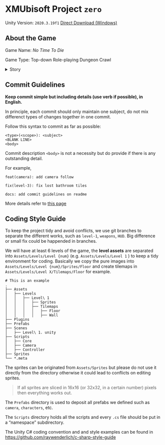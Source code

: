 # XMUbisoft Project `zero`

Unity Version: `2020.3.19f1` [Direct Download (Windows)](https://download.unity3d.com/download_unity/68f137dc9bbe/Windows64EditorInstaller/UnitySetup64-2020.3.19f1.exe)

## About the Game

Game Name: *No Time To Die*

Game Type: Top-down Role-playing Dungeon Crawl

<details>
  <summary>Story</summary>
  TODO
</details>


## Commit Guidelines

**Keep commit simple but including details (use verb if possible), in English.**

In principle, each commit should only maintain one subject, do not mix differenct types of changes together in one commit.

Follow this syntax to commit as far as possible:

```
<type>(<scope>): <subject>
<BLANK LINE>
<body>
```
Commit description `<body>` is not a necessity but do provide if there is any outstanding detail.

For example,
```
feat(camera): add camera follow
```
```
fix(level-3): fix lost bathroom tiles
```
```
docs: add commit guidelines on readme
```

More details refer to [this page](https://github.com/ubilabs/react-geosuggest/blob/master/CONVENTIONS.md)


## Coding Style Guide

To keep the project tidy and avoid conflicts, we use git branches to separate the different works, such as `level-1`, `weapons`, `HUD`. Big difference or small fix could be happended in branches.

We will have at least 6 levels of the game, the **level assets** are separated into `Assets/Levels/Level {num}` (e.g. `Assets/Levels/Level 1` ) to keep a tidy environment for coding. Basically we copy the pure images into `Assets/Levels/Level {num}/Sprites/Floor` and create tilemaps in `Assets/Levels/Level X/Tilemaps/Floor` for example.

```
# This is an example
.
├── Assets
│   ├── Levels
│   │   ├── Level\ 1
│   │   │   ├── Sprites
│   │   │   ├── Tilemaps
│   │   │   │   ├── Floor
│   │   │   │   ├── Wall
├── Plugins
├── Prefabs
├── Scenes
│   ├── Level\ 1. unity
├── Scripts
│   ├── Core
│   ├── Camera
│   ├── Controller
├── Sprites
└── *.meta
```

The sprites can be originated from `Assets/Sprites` but please do not use it directly from the directory otherwise it could lead to conflicts on editing sprites.

> If all sprites are sliced in 16x16 (or 32x32, in a certain number) pixels then everything works out.

The `Prefabs` directory is used to deposit all prefabs we defined such as `camera`, `characters`, etc.

The `Scripts` directory holds all the scripts and every `.cs` file should be put in a “namespace” subdirectory.

The Unity C# coding convention and and style examples can be found in https://github.com/raywenderlich/c-sharp-style-guide
